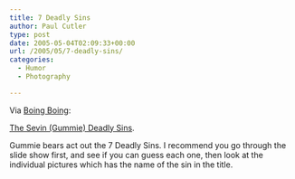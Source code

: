 ```yaml
---
title: 7 Deadly Sins
author: Paul Cutler
type: post
date: 2005-05-04T02:09:33+00:00
url: /2005/05/7-deadly-sins/
categories:
  - Humor
  - Photography

---
```

Via [Boing Boing][1]:

[The Sevin (Gummie) Deadly Sins][2].

Gummie bears act out the 7 Deadly Sins. I recommend you go through the slide show first, and see if you can guess each one, then look at the individual pictures which has the name of the sin in the title.

 [1]: http://www.boingboing.net/2005/05/02/seven_gummi_deadly_s.html
 [2]: http://www.flickr.com/photos/wiedmaier/sets/72933/